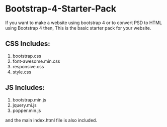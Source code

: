 # Bootstrap-4-Starter-Pack
  If you want to make a website using bootstrap 4 or to convert PSD to HTML using Bootstrap 4 then, This is the basic starter pack for your website.

## CSS Includes:
1. bootstrap.css
2. font-awesome.min.css
3. responsive.css
4. style.css
## JS Includes:
1. bootstrap.min.js
2. jquery.mi.js
3. popper.min.js

and the main index.html file is also included.
